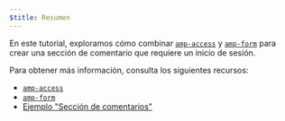 ```yaml
---
$title: Resumen
---
```

En este tutorial, exploramos cómo combinar [`amp-access`](../../../../documentation/components/reference/amp-access.md) y [`amp-form`](../../../../documentation/components/reference/amp-form.md) para crear una sección de comentario que requiere un inicio de sesión.

Para obtener más información, consulta los siguientes recursos:

- [`amp-access`](../../../../documentation/components/reference/amp-access.md)
- [`amp-form`](../../../../documentation/components/reference/amp-form.md)
- [Ejemplo "Sección de comentarios"](../../../../documentation/examples/documentation/Comment_Section.html)
